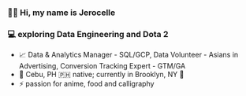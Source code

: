 ### 👋🏽 Hi, my name is Jerocelle
### 💻 exploring Data Engineering and Dota 2



- 📈 Data & Analytics Manager - SQL/GCP, Data Volunteer - Asians in Advertising, Conversion Tracking Expert - GTM/GA
- 🌴 Cebu, PH 🇵🇭 native; currently in Brooklyn, NY 🌉
- ⚡ passion for anime, food and calligraphy




